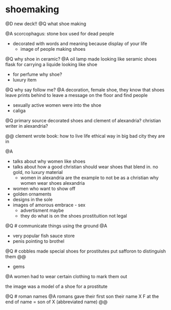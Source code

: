 # shoemaking
@D new deck!!
@Q what shoe making 

@A
scorcophagus: stone box used for dead people
- decorated with words and meaning because display of your life
	- image of people making shoes

@Q why shoe in ceramic?
@A
oil lamp made looking like seramic shoes
flask for carrying a liquide looking like shoe
- for perfume
why shoe? 
- luxury item

@Q why say follow me? @A decoration, female shoe, they know that shoes leave prints behind
to leave a message on the floor and find people 
- sexually active women were into the shoe
- caliga

@Q primary source decorated shoes and clement of alexandria?
christian writer in alexandria?

@@ 
clement wrote book: how to live life ethical way in big bad city they are in

@A
- talks about why women like shoes 
- talks about how a good christian should wear shoes that blend in. no gold, no luxury material
	- women in alexandria are the example to not be as a christian
why women wear shoes alexandria
- women who want to show off
- golden ornaments
- designs in the sole
- images of amorous embrace - sex
	- advertisment maybe
	- they do what is on the shoes
prostituition not legal

@Q # communicate things using the ground
@A
- very popular fish sauce store 
- penis pointing to brothel

@Q # cobbles made special shoes for prostitutes
 put safforon to distinguish them
@@
- gems

@A
women had to wear certain clothing to mark them out

the image was a model of a shoe for a prostitute


@Q # roman names
@A
romans gave their first son their name
X F at the end of name = son of X (abbreviated name)
@@
